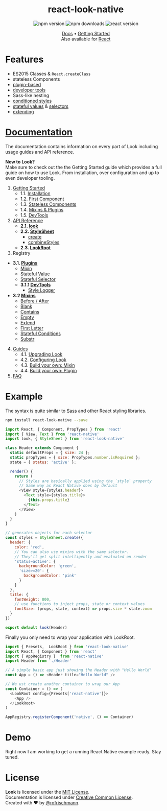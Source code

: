 

<h1 align="center">react-look-native</h1>
<p align="center">
<img alt="npm version" src="https://badge.fury.io/js/react-look-native.svg">
<img alt="npm downloads" src="https://img.shields.io/npm/dm/react-look-native.svg">
<img alt="react version" src="https://img.shields.io/badge/react--native-%5E0.18.0-brightgreen.svg">
</p>
<p align="center">
<a href="./docs/Docs.md">Docs</a> • <a href="./docs/GettingStarted.md">Getting Started</a>
<br>
Also available for <a href="../react-look/">React</a>
</p>

# Features
- ES2015 Classes & `React.createClass`
- stateless Components
- [plugin-based](docs/Plugins.md)
- [developer tools](docs/Plugins.md#developertools)
- Sass-like nesting
- [conditioned styles](docs/Mixins.md#stateful-conditions)
- [stateful values](docs/plugins/StatefulValue.md) & [selectors](docs/plugins/StatefulSelector.md)
- [extending](docs/Mixins.md#extend)

# [Documentation](docs/Docs.md)
The documentation contains information on every part of Look including usage guides and API reference.

**New to Look?**<br>
Make sure to check out the the Getting Started guide which provides a full guide on how to use Look. From installation, over configuration and up to even developer tooling.


1. [Getting Started](docs/GettingStarted.md)
	* 1.1. [Installation](docs/GettingStarted.md#1-installation)
	* 1.2. [First Component](docs/GettingStarted.md#2-first-component)
	* 1.3. [Stateless Components](docs/GettingStarted.md#3-stateless-components)
	* 1.4. [Mixins & Plugins](docs/GettingStarted.md#4-mixins--plugins)
	* 1.5. [DevTools](docs/GettingStarted.md#5-devtools)
2. [API Reference](docs/api/)
	* **2.1. [look](docs/api/Look.md)**
	* **2.2. [StyleSheet](docs/api/StyleSheet.md)**
		* [create](docs/api/StyleSheet.md#createstyles)
		* [combineStyles](docs/api/StyleSheet.md#combinestylesstyles)
	* **2.3. [LookRoot](docs/api/LookRoot.md)**
3. Registry
  * **3.1. [Plugins](Plugins.md)**
    * [Mixin](docs/plugins/Mixin.md)
    * [Stateful Value](docs/plugins/StatefulValue.md)
    * [Stateful Selector](docs/plugins/StatefulSelector.md)
    * **3.1.1 [DevTools](docs/Plugins.md#developertools)**
      * [Style Logger](docs/plugins/StyleLogger.md)
  * **3.2 [Mixins](docs/Mixins.md)**
      * [Before / After](docs/Mixins.md#before-after)
      * [Blank](docs/Mixins.md#blank)
      * [Contains](docs/Mixins.md#contains)
      * [Empty](docs/Mixins.md#empty)
      * [Extend](docs/Mixins.md#extend)
      * [First Letter](docs/Mixins.md#first-letter)
      * [Stateful Conditions](docs/Mixins.md#stateful-conditions)
      * [Substr](docs/Mixins.md#substr)
4. [Guides](docs/guides/)
	* 4.1. [Upgrading Look](docs/guides/upgradeLook.md)
	* 4.2. [Configuring Look](docs/guides/configureLook.md)
	* 4.3. [Build your own: Mixin](docs/guides/customMixin.md)
	* 4.4. [Build your own: Plugin](docs/guides/customPlugin.md)
5. [FAQ](docs/FAQ.md)

# Example
The syntax is quite similar to [Sass](http://sass-lang.com) and other React styling libraries.

```sh
npm install react-look-native --save
```
```javascript
import React, { Component, PropTypes } from 'react'
import { View, Text } from 'react-native'
import look, { StyleSheet } from 'react-look-native'

class Header extends Component {
  static defaultProps = { size: 24 };
  static propTypes = { size: PropTypes.number.isRequired };
  state = { status: 'active' };

  render() {
    return (
      // Styles are basically applied using the `style` property
      // Same way as React Native does by default
      <View style={styles.header}>
        <Text style={styles.title}>
          {this.props.title}
        </Text>
      </View>
    )
  }
}

// generates objects for each selector
const styles = StyleSheet.create({
  header: {
    color: 'red',
    // You can also use mixins with the same selector.
    // They'll get split intelligently and evaluated on render
    'status=active': {             
      backgroundColor: 'green',
      'size>=20': {            
        backgroundColor: 'pink'       
      }
    }
  },
  title: {
    fontWeight: 800,
    // use functions to inject props, state or context values
    fontSize: (props, state, context) => props.size * state.zoom
  }
})

export default look(Header)
```
Finally you only need to wrap your application with LookRoot.
```javascript
import { Presets,  LookRoot } from 'react-look-native'
import React, { Component } from 'react'
import { AppRegistry }  from 'react-native'
import Header from './Header'

// A simple basic app just showing the Header with "Hello World"
const App = () => <Header title="Hello World" />

// We ust create another container to wrap our App
const Container = () => (
  <LookRoot config={Presets['react-native']}>
    <App />
  </LookRoot>
)

AppRegistry.registerComponent('native', () => Container)
```
# Demo
Right now I am working to get a running React Native example ready. Stay tuned.

# License
**Look** is licensed under the [MIT License](http://opensource.org/licenses/MIT).<br>
Documentation is licensed under [Creative Common License](http://creativecommons.org/licenses/by/4.0/).<br>
Created with ♥ by [@rofrischmann](http://rofrischmann.de).
